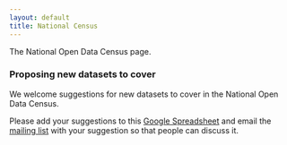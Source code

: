 ```yaml
---
layout: default
title: National Census
---
```


The National Open Data Census page.

### Proposing new datasets to cover

We welcome suggestions for new datasets to cover in the National Open Data Census.

Please add your suggestions to this [Google Spreadsheet][suggestions] and email the [mailing list][contact-us] with your suggestion so that people can discuss it.


[contact-us]: {{site.baseurl}}/contact/
[suggestions]: https://docs.google.com/a/okfn.org/spreadsheet/ccc?key=0AjAcHTKULuf8dG11c2stOU1BMzB4bEs4VzlpRXRzeGc&usp=drive_web#gid=0
